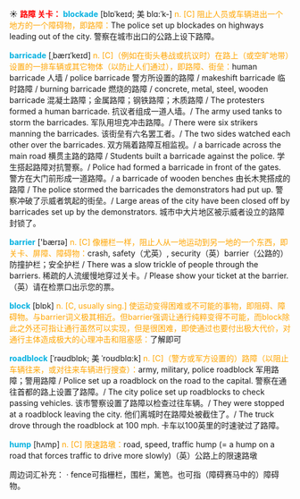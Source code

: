 ☀ <font color="red">**路障 关卡：**</font>
<font color="sky blue">**blockade**</font> [blɒˈkeɪd; 美 blɑ:ˈk-]
<font color="orange">n. [C] 阻止人员或车辆进出一个地方的一个障碍物，即路障：</font>The police set up blockades on highways leading out of the city. 警察在城市出口的公路上设下路障。           

<font color="sky blue">**barricade**</font> [ˌbærɪˈkeɪd]
<font color="orange">n. [C]（例如在街头巷战或抗议时）在路上（或空旷地带）设置的一排车辆或其它物体（以防止人们通过），即路障、街垒：</font>human barricade 人墙 / police barricade 警方所设置的路障 / makeshift barricade 临时路障 / burning barricade 燃烧的路障 / concrete, metal, steel, wooden barricade 混凝土路障；金属路障；钢铁路障；木质路障 / The protesters formed a human barricade. 抗议者组成一道人墙。/ The army used tanks to storm the barricades. 军队用坦克冲击路障。/ There were six strikers manning the barricades. 该街垒有六名罢工者。/ The two sides watched each other over the barricades. 双方隔着路障互相监视。/ a barricade across the main road 横贯主路的路障 / Students built a barricade against the police. 学生搭起路障对抗警察。/ Police had formed a barricade in front of the gates. 警方在大门前形成一道路障。/ a barricade of wooden benches 由长木凳搭成的路障 / The police stormed the barricades the demonstrators had put up. 警察冲破了示威者筑起的街垒。/ Large areas of the city have been closed off by barricades set up by the demonstrators. 城市中大片地区被示威者设立的路障封锁了。

<font color="sky blue">**barrier**</font> ['bærɪə] 
<font color="orange">n. [C] 像栅栏一样，阻止人从一地运动到另一地的一个东西，即关卡、屏障、障碍物：</font>crash, safety（尤英）, security（英）barrier（公路的）防撞护栏；安全护栏 / There was a slow trickle of people through the barriers. 稀疏的人流缓慢地穿过关卡。/ Please show your ticket at the barrier.（英）请在检票口出示您的票。

<font color="sky blue">**block**</font> [blɒk] 
<font color="orange">n. [C, usually sing.] 使运动变得困难或不可能的事物，即阻碍、障碍物。与barrier词义极其相近。但barrier强调让通行纯粹变得不可能，而block除此之外还可指让通行虽然可以实现，但是很困难，即使通过也要付出极大代价，对通行主体造成极大的心理冲击和阻塞感：</font>了解即可
                      
<font color="sky blue">**roadblock**</font> [ˈrəʊdblɒk; 美 ˈroʊdblɑ:k]
<font color="orange">n. [C]（警方或军方设置的）路障（以阻止车辆往来，或对往来车辆进行搜查）：</font>army, military, police roadblock 军用路障；警用路障 / Police set up a roadblock on the road to the capital. 警察在通往首都的路上设置了路障。/ The city police set up roadblocks to check passing vehicles. 该市警察设置了路障以检查过往车辆。/ They were stopped at a roadblock leaving the city. 他们离城时在路障处被截住了。/ The truck drove through the roadblock at 100 mph. 卡车以100英里的时速驶过了路障。

<font color="sky blue">**hump**</font> [hʌmp]
<font color="orange">n. [C] 限速路墩：</font>road, speed, traffic hump (= a hump on a road that forces traffic to drive more slowly)（英）公路上的限速路墩

周边词汇补充：
· fence可指栅栏，围栏，篱笆。也可指（障碍赛马中的）障碍物。


